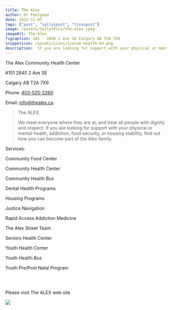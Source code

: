 ```yaml
---
title: The Alex
author: Dr Feelgood
date: 2022-11-07
tags: ["post", "sallyspost", "tinaspost"]
image: /assets/SallysPics/the-alex.jpeg
imageAlt: The Alex
figcaption: 101 - 2840 2 Ave SE Calgary AB T2A 7X9
snippeticon: /assets/icons/icons8-health-64.png
description:  If you are looking for support with your physical or mental health, addiction, food security, or housing stability, find out how you can become part of the Alex family.
---
```


<p class="subHeader">The Alex Community Health Center</p>


#101 2840 2 Ave SE

Calgary AB T2A 7X9

Phone: <a href="tel:403-520-2260">403-520-2260</a>

Email: <a href="mailto:info@thealex.ca">info@thealex.ca</a>

<blockquote cite="https://www.thealex.ca/">
The ALEX

We meet everyone where they are at, and treat all people with dignity and respect. If you are looking for support with your physical or mental health, addiction, food security, or housing stability, find out how you can become part of the Alex family.
</blockquote>

<p class="subHeader">Services:</p>
Community Food Center

Community Health Center

Community Health Bus

Dental Health Programs

Housing Programs

Justice Navigation

Rapid Access Addiction Medicine

The Alex Street Team

Seniors Health Center

Youth Health Center

Youth Health Bus

Youth Pre/Post Natal Program

<pre>


</pre>

<div class="post__link">
Please visit The ALEX web site

<a href="https://www.thealex.ca/get-support/" target="_blank"><img src="/assets/SallysPics/the-alex-logo.jpeg"></a>
</div>
